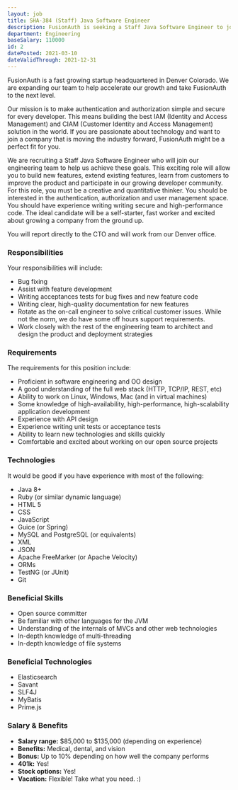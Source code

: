 ```yaml
---
layout: job
title: SHA-384 (Staff) Java Software Engineer 
description: FusionAuth is seeking a Staff Java Software Engineer to join our team. Learn about this position and apply today.
department: Engineering
baseSalary: 110000
id: 2
datePosted: 2021-03-10
dateValidThrough: 2021-12-31
---
```


FusionAuth is a fast growing startup headquartered in Denver Colorado. We are expanding our team to help accelerate our growth and take FusionAuth to the next level.
 
Our mission is to make authentication and authorization simple and secure for every developer. This means building the best IAM (Identity and Access Management) and CIAM (Customer Identity and Access Management) solution in the world. If you are passionate about technology and want to join a company that is moving the industry forward, FusionAuth might be a perfect fit for you. 

We are recruiting a Staff Java Software Engineer who will join our engineering team to help us achieve these goals. This exciting role will allow you to build new features, extend existing features, learn from customers to improve the product and participate in our growing developer community. For this role, you must be a creative and quantitative thinker. You should be interested in the authentication, authorization and user management space. You should have experience writing writing secure and high-performance code. The ideal candidate will be a self-starter, fast worker and excited about growing a company from the ground up.

You will report directly to the CTO and will work from our Denver office.  

### Responsibilities

Your responsibilities will include:

* Bug fixing
* Assist with feature development
* Writing acceptances tests for bug fixes and new feature code
* Writing clear, high-quality documentation for new features
* Rotate as the on-call engineer to solve critical customer issues. While not the norm, we do have some off hours support requirements.
* Work closely with the rest of the engineering team to architect and design the product and deployment strategies

### Requirements

The requirements for this position include:

* Proficient in software engineering and OO design
* A good understanding of the full web stack (HTTP, TCP/IP, REST, etc)
* Ability to work on Linux, Windows, Mac (and in virtual machines)
* Some knowledge of high-availability, high-performance, high-scalability application development
* Experience with API design
* Experience writing unit tests or acceptance tests
* Ability to learn new technologies and skills quickly
* Comfortable and excited about working on our open source projects

### Technologies

It would be good if you have experience with most of the following:

* Java 8+
* Ruby (or similar dynamic language)
* HTML 5
* CSS
* JavaScript
* Guice (or Spring)
* MySQL and PostgreSQL (or equivalents)
* XML
* JSON
* Apache FreeMarker (or Apache Velocity)
* ORMs
* TestNG (or JUnit)
* Git

### Beneficial Skills

* Open source committer
* Be familiar with other languages for the JVM
* Understanding of the internals of MVCs and other web technologies
* In-depth knowledge of multi-threading
* In-depth knowledge of file systems

### Beneficial Technologies

* Elasticsearch
* Savant
* SLF4J
* MyBatis
* Prime.js

### Salary & Benefits

* **Salary range:** $85,000 to $135,000 (depending on experience) 
* **Benefits:** Medical, dental, and vision
* **Bonus:** Up to 10% depending on how well the company performs
* **401k:** Yes!
* **Stock options:** Yes!
* **Vacation:** Flexible! Take what you need. :)
